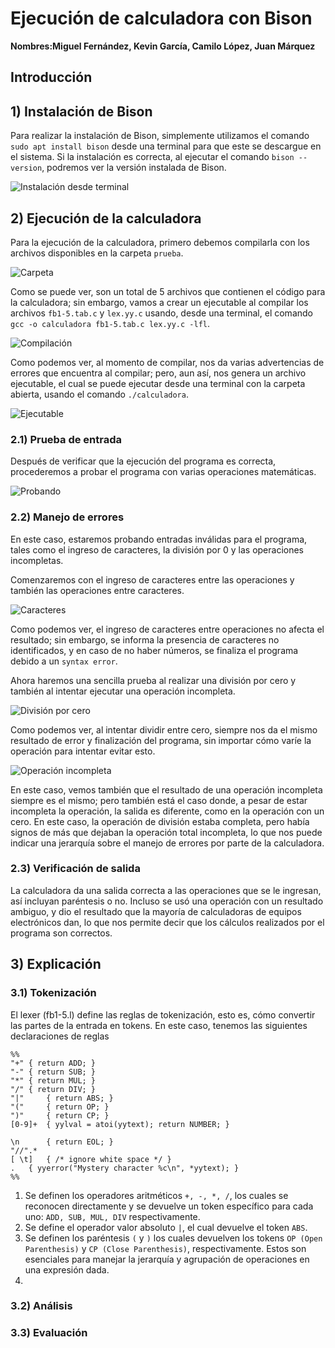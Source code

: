 # Ejecución de calculadora con Bison
**Nombres:Miguel Fernández, Kevin García, Camilo López, Juan Márquez**
## Introducción
## 1) Instalación de Bison
Para realizar la instalación de Bison, simplemente utilizamos el comando `sudo apt install bison` desde una terminal para que este se descargue en el sistema. Si la instalación es correcta, al ejecutar el comando `bison --version`, podremos ver la versión instalada de Bison.

![Instalación desde terminal](instalacion.png)

## 2) Ejecución de la calculadora
Para la ejecución de la calculadora, primero debemos compilarla con los archivos disponibles en la carpeta `prueba`.

![Carpeta](carpeta.png)

Como se puede ver, son un total de 5 archivos que contienen el código para la calculadora; sin embargo, vamos a crear un ejecutable al compilar los archivos `fb1-5.tab.c` y `lex.yy.c` usando, desde una terminal, el comando `gcc -o calculadora fb1-5.tab.c lex.yy.c -lfl`.

![Compilación](compilacion.png)

Como podemos ver, al momento de compilar, nos da varias advertencias de errores que encuentra al compilar; pero, aun así, nos genera un archivo ejecutable, el cual se puede ejecutar desde una terminal con la carpeta abierta, usando el comando `./calculadora`.

![Ejecutable](ejecutable.png)

### 2.1) Prueba de entrada
Después de verificar que la ejecución del programa es correcta, procederemos a probar el programa con varias operaciones matemáticas.

![Probando](prueba.png)

### 2.2) Manejo de errores
En este caso, estaremos probando entradas inválidas para el programa, tales como el ingreso de caracteres, la división por 0 y las operaciones incompletas.

Comenzaremos con el ingreso de caracteres entre las operaciones y también las operaciones entre caracteres.

![Caracteres](caracteres.png)

Como podemos ver, el ingreso de caracteres entre operaciones no afecta el resultado; sin embargo, se informa la presencia de caracteres no identificados, y en caso de no haber números, se finaliza el programa debido a un `syntax error`.

Ahora haremos una sencilla prueba al realizar una división por cero y también al intentar ejecutar una operación incompleta.

![División por cero](cero.png)

Como podemos ver, al intentar dividir entre cero, siempre nos da el mismo resultado de error y finalización del programa, sin importar cómo varíe la operación para intentar evitar esto.

![Operación incompleta](incompleta.png)

En este caso, vemos también que el resultado de una operación incompleta siempre es el mismo; pero también está el caso donde, a pesar de estar incompleta la operación, la salida es diferente, como en la operación con un cero. En este caso, la operación de división estaba completa, pero había signos de más que dejaban la operación total incompleta, lo que nos puede indicar una jerarquía sobre el manejo de errores por parte de la calculadora.

### 2.3) Verificación de salida
La calculadora da una salida correcta a las operaciones que se le ingresan, así incluyan paréntesis o no. Incluso se usó una operación con un resultado ambiguo, y dio el resultado que la mayoría de calculadoras de equipos electrónicos dan, lo que nos permite decir que los cálculos realizados por el programa son correctos.

## 3) Explicación 
### 3.1) Tokenización
El lexer (fb1-5.l) define las reglas de tokenización, esto es, cómo convertir las partes de la entrada en tokens. En este caso, tenemos las siguientes declaraciones de reglas

```
%%
"+"	{ return ADD; }
"-"	{ return SUB; }
"*"	{ return MUL; }
"/"	{ return DIV; }
"|"     { return ABS; }
"("     { return OP; }
")"     { return CP; }
[0-9]+	{ yylval = atoi(yytext); return NUMBER; }

\n      { return EOL; }
"//".*  
[ \t]   { /* ignore white space */ }
.	{ yyerror("Mystery character %c\n", *yytext); }
%%
```

1. Se definen los operadores aritméticos `+, -, *, /`, los cuales se reconocen directamente y se devuelve un token específico para cada uno: `ADD, SUB, MUL, DIV` respectivamente.
2. Se define el operador valor absoluto `|`, el cual devuelve el token `ABS`.
3. Se definen los paréntesis `(` y `)` los cuales devuelven los tokens `OP (Open Parenthesis)` y `CP (Close Parenthesis)`, respectivamente. Estos son esenciales para manejar la jerarquía y agrupación de operaciones en una expresión dada.
4. 

### 3.2) Análisis
### 3.3) Evaluación
